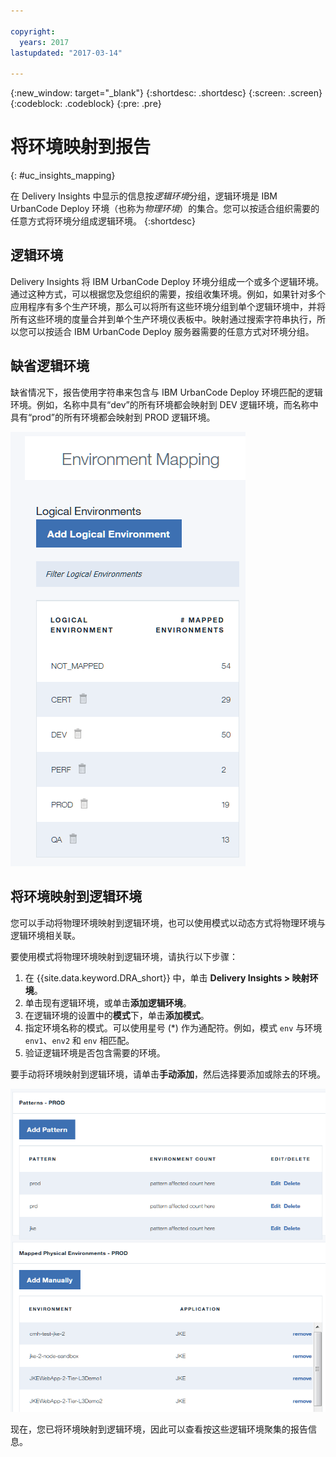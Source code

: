 ```yaml
---

copyright:
  years: 2017
lastupdated: "2017-03-14"

---
```


{:new_window: target="_blank"}
{:shortdesc: .shortdesc}
{:screen: .screen}
{:codeblock: .codeblock}
{:pre: .pre}

# 将环境映射到报告
{: #uc_insights_mapping}

在 Delivery Insights 中显示的信息按*逻辑环境*分组，逻辑环境是 IBM UrbanCode Deploy 环境（也称为*物理环境*）的集合。您可以按适合组织需要的任意方式将环境分组成逻辑环境。
{:shortdesc}

## 逻辑环境

Delivery Insights 将 IBM UrbanCode Deploy 环境分组成一个或多个逻辑环境。通过这种方式，可以根据您及您组织的需要，按组收集环境。例如，如果针对多个应用程序有多个生产环境，那么可以将所有这些环境分组到单个逻辑环境中，并将所有这些环境的度量合并到单个生产环境仪表板中。映射通过搜索字符串执行，所以您可以按适合 IBM UrbanCode Deploy 服务器需要的任意方式对环境分组。

## 缺省逻辑环境

缺省情况下，报告使用字符串来包含与 IBM UrbanCode Deploy 环境匹配的逻辑环境。例如，名称中具有“dev”的所有环境都会映射到 DEV 逻辑环境，而名称中具有“prod”的所有环境都会映射到 PROD 逻辑环境。

![缺省逻辑环境](images/uc_insights_mapping.gif)

## 将环境映射到逻辑环境

您可以手动将物理环境映射到逻辑环境，也可以使用模式以动态方式将物理环境与逻辑环境相关联。

要使用模式将物理环境映射到逻辑环境，请执行以下步骤：

1. 在 {{site.data.keyword.DRA_short}} 中，单击 **Delivery Insights > 映射环境**。
1. 单击现有逻辑环境，或单击**添加逻辑环境**。
1. 在逻辑环境的设置中的**模式**下，单击**添加模式**。
1. 指定环境名称的模式。可以使用星号 (*) 作为通配符。例如，模式 `env` 与环境 `env1`、`env2` 和 `env` 相匹配。
1. 验证逻辑环境是否包含需要的环境。

要手动将环境映射到逻辑环境，请单击**手动添加**，然后选择要添加或除去的环境。

![在 DevOps Connect 中设置集成](images/uc_insights_mapping_manually.gif)

现在，您已将环境映射到逻辑环境，因此可以查看按这些逻辑环境聚集的报告信息。
